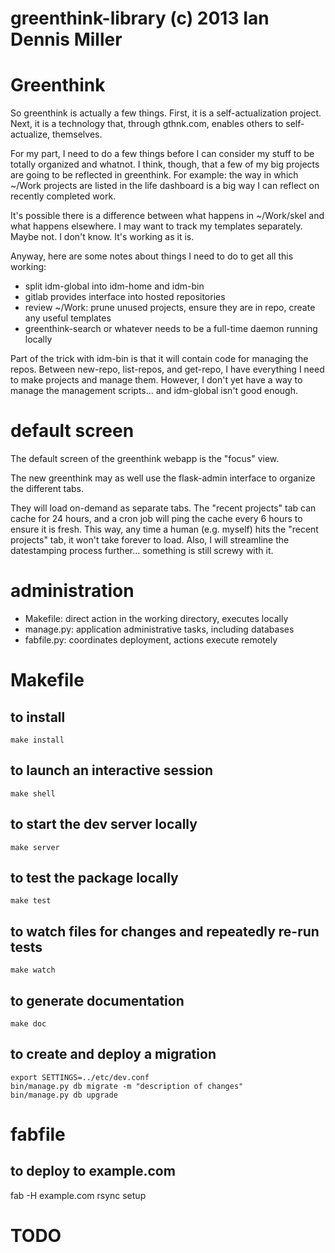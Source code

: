 # greenthink-library (c) 2013 Ian Dennis Miller

# Greenthink

So greenthink is actually a few things.  First, it is a self-actualization project.  Next, it is a technology that, through gthnk.com, enables others to self-actualize, themselves.

For my part, I need to do a few things before I can consider my stuff to be totally organized and whatnot.  I think, though, that a few of my big projects are going to be reflected in greenthink.  For example: the way in which ~/Work projects are listed in the life dashboard is a big way I can reflect on recently completed work.

It's possible there is a difference between what happens in ~/Work/skel and what happens elsewhere.  I may want to track my templates separately.  Maybe not.  I don't know.  It's working as it is.

Anyway, here are some notes about things I need to do to get all this working:

- split idm-global into idm-home and idm-bin
- gitlab provides interface into hosted repositories
- review ~/Work: prune unused projects, ensure they are in repo, create any useful templates
- greenthink-search or whatever needs to be a full-time daemon running locally

Part of the trick with idm-bin is that it will contain code for managing the repos.  Between new-repo, list-repos, and get-repo, I have everything I need to make projects and manage them.  However, I don't yet have a way to manage the management scripts...  and idm-global isn't good enough.

# default screen

The default screen of the greenthink webapp is the "focus" view.

The new greenthink may as well use the flask-admin interface to organize the different tabs.

They will load on-demand as separate tabs.  The "recent projects" tab can cache for 24 hours, and a cron job will ping the cache every 6 hours to ensure it is fresh.  This way, any time a human (e.g. myself) hits the "recent projects" tab, it won't take forever to load.  Also, I will streamline the datestamping process further...  something is still screwy with it.

# administration

- Makefile: direct action in the working directory, executes locally
- manage.py: application administrative tasks, including databases
- fabfile.py: coordinates deployment, actions execute remotely

# Makefile

## to install

    make install

## to launch an interactive session

    make shell

## to start the dev server locally

    make server

## to test the package locally

    make test

## to watch files for changes and repeatedly re-run tests

    make watch

## to generate documentation

    make doc

## to create and deploy a migration

    export SETTINGS=../etc/dev.conf
    bin/manage.py db migrate -m "description of changes"
    bin/manage.py db upgrade

# fabfile

## to deploy to example.com

fab -H example.com rsync setup

# TODO
